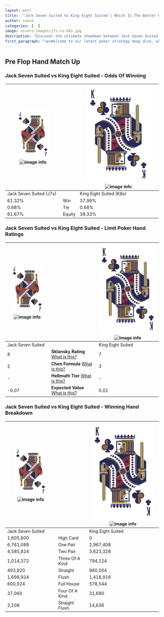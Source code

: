 ```yaml
---
layout: post
title:  "Jack Seven Suited Vs King Eight Suited | Which Is The Better Hand In Poker? A Complete Guide"
author: reece
categories: [  ]
image: assets/images/j7s-vs-k8s.jpg
description: "Discover the ultimate showdown between Jack Seven Suited and King Eight Suited in poker! Uncover the odds, strategies, and scenarios where one hand triumphs over the other. Get ready to up your poker game with this thrilling analysis."
first_paragraph: "<p>Welcome to our latest poker strategy deep dive, where we're pitting two distinct hands against each other in a high-stakes showdown: Jack Seven Suited vs King Eight Suited.</p><p>In the dynamic world of poker, every decision counts, and knowing which hand holds the upper hand is key to your success at the table.</p><p>In this article, we'll dissect these two hands, explore the scenarios where one dominates the other, and equip you with the knowledge to make strategic choices that can tip the odds in your favor.</p><p>Get ready to unravel the intriguing dynamics of these poker hands and elevate your game to new heights.</p>"
---
```




[comment]: # (sp0)

## Pre Flop Hand Match Up

<div class="table hand-ratings" markdown="1"> 



### Jack Seven Suited vs King Eight Suited - Odds Of Winning


    
| ![image info](assets/images/hand1/J.png) ![image info](assets/images/hand1/7s.png) |  | ![image info](assets/images/hand2/K.png) ![image info](assets/images/hand2/8s.png) |
| -------- | -------- | -------- |
| Jack Seven Suited (J7s) |  | King Eight Suited (K8s) |
| 61.32% | Win | 37.99% |
| 0.68% | Tie | 0.68% |
| 61.67% | Equity | 38.33% |




[comment]: # (sp1)



### Jack Seven Suited vs King Eight Suited - Limit Poker Hand Ratings


    
| ![image info](assets/images/hand1/J.png) ![image info](assets/images/hand1/7s.png) |  | ![image info](assets/images/hand2/K.png) ![image info](assets/images/hand2/8s.png) |
| -------- | -------- | -------- |
| Jack Seven Suited |  | King Eight Suited |
| 8 | **Sklansky Rating** [What is this?](/sklansky-rating-explained) | 7 |
| 2 | **Chen Formula** [What is this?](/chen-formula-explained) | 3 |
| - | **Hellmuth Tier** [What is this?](/Hellmuth-tier-explained) | - |
| -0.07 | **Expected Value** [What is this?](/expected-value-explained) | 0.01 |




[comment]: # (sp2)



### Jack Seven Suited vs King Eight Suited - Winning Hand Breakdown


    
| ![image info](assets/images/hand1/J.png) ![image info](assets/images/hand1/7s.png) |  | ![image info](assets/images/hand2/K.png) ![image info](assets/images/hand2/8s.png) |
| -------- | -------- | -------- |
| Jack Seven Suited |  | King Eight Suited |
| 1,605,600 | High Card | 0 |
| 6,761,088 | One Pair | 2,967,408 |
| 4,585,824 | Two Pair | 3,623,328 |
| 1,014,372 | Three Of A Kind | 794,124 |
| 493,920 | Straight | 980,004 |
| 1,698,924 | Flush | 1,418,916 |
| 600,924 | Full House | 578,544 |
| 37,060 | Four Of A Kind | 31,680 |
| 3,108 | Straight Flush | 14,636 |




[comment]: # (sp3)



</div>

[comment]: # (sp4)



[comment]: # (sp5)

